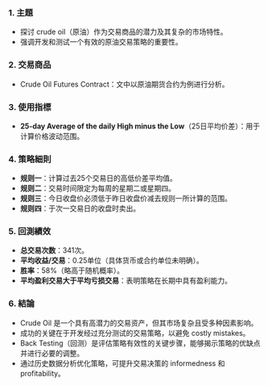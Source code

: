 ### 1. 主題  
- 探讨 crude oil（原油）作为交易商品的潜力及其复杂的市场特性。  
- 强调开发和测试一个有效的原油交易策略的重要性。

### 2. 交易商品  
- Crude Oil Futures Contract：文中以原油期货合约为例进行分析。

### 3. 使用指標  
- **25-day Average of the daily High minus the Low**（25日平均价差）：用于计算价格波动范围。  

### 4. 策略細則  
- **规则一**：计算过去25个交易日的高低价差平均值。  
- **规则二**：交易时间限定为每周的星期二或星期四。  
- **规则三**：今日收盘价必须低于昨日收盘价减去规则一所计算的范围。  
- **规则四**：于次一交易日的收盘时卖出。

### 5. 回測績效  
- **总交易次数**：341次。  
- **平均收益/交易**：0.25单位（具体货币或合约单位未明确）。  
- **胜率**：58%（略高于随机概率）。  
- **平均盈利交易大于平均亏损交易**：表明策略在长期中具有盈利能力。

### 6. 結論  
- Crude Oil 是一个具有高潜力的交易资产，但其市场复杂且受多种因素影响。  
- 成功的关键在于开发经过充分测试的交易策略，以避免 costly mistakes。  
- Back Testing（回测）是评估策略有效性的关键步骤，能够揭示策略的优缺点并进行必要的调整。  
- 通过历史数据分析优化策略，可提升交易决策的 informedness 和 profitability。
